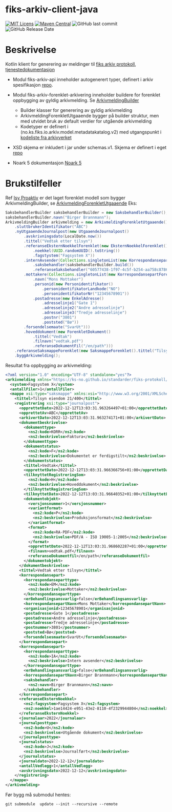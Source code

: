 # fiks-arkiv-client-java
[![MIT Licens](https://img.shields.io/badge/license-MIT-blue.svg)](https://github.com/ks-no/fiks-arkiv-client-java/blob/master/LICENSE)
[![Maven Central](https://img.shields.io/maven-central/v/no.ks.fiks/fiks-arkiv-api.svg)](https://search.maven.org/search?q=g:no.ks.fiks%20a:fiks-arkiv-api)
![GitHub last commit](https://img.shields.io/github/last-commit/ks-no/fiks-arkiv-client-java.svg)
![GitHub Release Date](https://img.shields.io/github/release-date/ks-no/fiks-arkiv-client-java.svg)

# Beskrivelse
Kotlin klient for generering av meldinger til [fiks arkiv protokoll](https://www.ks.no/fagomrader/digitalisering/felleslosninger/verktoykasse-plan--og-byggesak/verktoy/sammenhengende-tjenester---integrasjoner/fiks-arkiv/), 
[tjenestedokumentasjon](https://ks-no.github.io/fiks-plattform/tjenester/fiksio/arkiv/)

* Modul fiks-arkiv-api inneholder autogenerert typer, definert i arkiv spesifikasjon [repo](https://github.com/ks-no/fiks-arkiv-specification).
* Modul fiks-arkiv-forenklet-arkivering inneholder buildere for forenklet oppbygging av gyldig arkivmelding. Se [ArkivmeldingBuilder](https://github.com/ks-no/fiks-arkiv-client-java/blob/main/fiks-arkiv-forenklet-arkivering/src/main/kotlin/no/ks/fiks/io/arkiv/model/arkivmelding/ArkivmeldingBuilder.kt)
  * Builder klasser for generering av gyldig arkivmelding
  * ArkivmeldingForenkletUtgaaende bygger på builder struktur, men med utvidet bruk av default verdier for utgående arkivmelding
  * Kodetyper er definert i (no.ks.fiks.io.arkiv.model.metadatakatalog.v2) med utgangspunkt i [kodeliste fra arkivverket](http://arkivverket.metakat.no/Diagram/Index/EAID_CC654F7F_60CA_4240_A003_B6557201F2BC)
  
* XSD skjema er inkludert i jar under schemas.v1. Skjema er definert i eget [repo](https://github.com/ks-no/fiks-arkiv-specification)
* Noark 5 dokumentasjon [Noark 5](https://www.arkivverket.no/forvaltning-og-utvikling/noark-standarden/noark-5/noark5-standarden)

# Brukstilfeller
Ref [Isy Proaktiv](https://github.com/ks-no/fiks-arkiv/wiki/Brukstilfeller#4-isy-proaktiv) er det laget forenklet modell som bygger ArkivmeldingBuilder, se [ArkivmeldingForenkletUtgaaende](https://github.com/ks-no/fiks-arkiv-client-java/blob/main/fiks-arkiv-forenklet-arkivering/src/main/kotlin/no/ks/fiks/io/arkiv/model/forenklet/ArkivmeldingForenkletUtgaaende.kt)
Eks:
```java
SaksbehandlerBuilder saksbehandlerBuilder = new SaksbehandlerBuilder();
saksbehandlerBuilder.navn("Birger Brannmann");
ArkivmeldingBuilder arkivmelding = new ArkivmeldingForenkletUtgaaende()
    .sluttbrukerIdentifikator("ABC")
    .nyUtgaaendeJournalpost(new UtgaaendeJournalpost()
        .avskrivningsdato(LocalDate.now())
        .tittel("Vedtak etter tilsyn")
        .referanseEksternNoekkelForenklet(new EksternNoekkelForenklet()
            .noekkel(UUID.randomUUID().toString())
            .fagstystem("Fagsystem X"))
        .internAvsender(Collections.singletonList(new KorrespondansepartIntern()
            .saksbehandler(saksbehandlerBuilder.build())
            .referanseSaksbehandler("60577438-1f97-4c5f-b254-aa758c8786c4")))
        .mottakere(Collections.singletonList(new KorrespondansepartForenklet()
            .navn("Mons Mottaker")
            .personid(new Personidentifikator()
                .personidentifikatorLandkode("NO")
                .personidentifikatorNr("12345678901"))
            .postadresse(new EnkelAdresse()
                .adresselinje1("Gate 1")
                .adresselinje2("Andre adresselinje")
                .adresselinje3("Tredje adresselinje")
                .postnr("3801")
                .poststed("Bø"))
        .forsendelsemaate("SvarUt")))
        .hoveddokument(new ForenkletDokument()
            .tittel("Vedtak")
            .filnavn("vedtak.pdf")
            .referanseDokumentFil("/en/path")))
    .referanseSaksmappeForenklet(new SaksmappeForenklet().tittel("Tilsyn eiendom 21/400"))
    .byggArkivmelding();
```
Resultat fra oppbygging av arkivmelding:
```xml
<?xml version="1.0" encoding="UTF-8" standalone="yes"?>
<arkivmelding xmlns="https://ks-no.github.io/standarder/fiks-protokoll/fiks-arkiv/arkivmelding/v1" xmlns:ns2="https://ks-no.github.io/standarder/fiks-protokoll/fiks-arkiv/metadatakatalog/v1">
  <system>Fagsystem X</system>
  <antallFiler>1</antallFiler>
  <mappe xsi:type="saksmappe" xmlns:xsi="http://www.w3.org/2001/XMLSchema-instance">
    <tittel>Tilsyn eiendom 21/400</tittel>
    <registrering xsi:type="journalpost">
      <opprettetDato>2022-12-12T13:03:31.963264497+01:00</opprettetDato>
      <opprettetAv>ABC</opprettetAv>
      <arkivertDato>2022-12-12T13:03:31.963274171+01:00</arkivertDato>
      <dokumentbeskrivelse>
        <dokumenttype>
          <ns2:kode>KORR</ns2:kode>
          <ns2:beskrivelse>Faktura</ns2:beskrivelse>
        </dokumenttype>
        <dokumentstatus>
          <ns2:kode>F</ns2:kode>
          <ns2:beskrivelse>Dokumentet er ferdigstilt</ns2:beskrivelse>
        </dokumentstatus>
        <tittel>Vedtak</tittel>
        <opprettetDato>2022-12-12T13:03:31.966366756+01:00</opprettetDato>
        <tilknyttetRegistreringSom>
          <ns2:kode>H</ns2:kode>
          <ns2:beskrivelse>Hoveddokument</ns2:beskrivelse>
        </tilknyttetRegistreringSom>
        <tilknyttetDato>2022-12-12T13:03:31.96640352+01:00</tilknyttetDato>
        <dokumentobjekt>
          <versjonsnummer>1</versjonsnummer>
          <variantformat>
            <ns2:kode>P</ns2:kode>
            <ns2:beskrivelse>Produksjonsformat</ns2:beskrivelse>
          </variantformat>
          <format>
            <ns2:kode>RA-PDF</ns2:kode>
            <ns2:beskrivelse>PDF/A - ISO 19005-1:2005</ns2:beskrivelse>
          </format>
          <opprettetDato>2022-12-12T13:03:31.968602287+01:00</opprettetDato>
          <filnavn>vedtak.pdf</filnavn>
          <referanseDokumentfil>/en/path</referanseDokumentfil>
        </dokumentobjekt>
      </dokumentbeskrivelse>
      <tittel>Vedtak etter tilsyn</tittel>
      <korrespondansepart>
        <korrespondanseparttype>
          <ns2:kode>EM</ns2:kode>
          <ns2:beskrivelse>Mottaker</ns2:beskrivelse>
        </korrespondanseparttype>
        <erBehandlingsansvarlig>false</erBehandlingsansvarlig>
        <korrespondansepartNavn>Mons Mottaker</korrespondansepartNavn>
        <organisasjonid>12345678901</organisasjonid>
        <postadresse>Gate 1</postadresse>
        <postadresse>Andre adresselinje</postadresse>
        <postadresse>Tredje adresselinje</postadresse>
        <postnummer>3801</postnummer>
        <poststed>Bø</poststed>
        <forsendelsesmaate>SvarUt</forsendelsesmaate>
      </korrespondansepart>
      <korrespondansepart>
        <korrespondanseparttype>
          <ns2:kode>IA</ns2:kode>
          <ns2:beskrivelse>Intern avsender</ns2:beskrivelse>
        </korrespondanseparttype>
        <erBehandlingsansvarlig>false</erBehandlingsansvarlig>
        <korrespondansepartNavn>Birger Brannmann</korrespondansepartNavn>
        <saksbehandler>
          <ns2:navn>Birger Brannmann</ns2:navn>
        </saksbehandler>
      </korrespondansepart>
      <referanseEksternNoekkel>
        <ns2:fagsystem>Fagsystem X</ns2:fagsystem>
        <ns2:noekkel>1ae14424-e951-43e2-8110-4f2329944804</ns2:noekkel>
      </referanseEksternNoekkel>
      <journalaar>2022</journalaar>
      <journalposttype>
        <ns2:kode>U</ns2:kode>
        <ns2:beskrivelse>Utgående dokument</ns2:beskrivelse>
      </journalposttype>
      <journalstatus>
        <ns2:kode>J</ns2:kode>
        <ns2:beskrivelse>Journalført</ns2:beskrivelse>
      </journalstatus>
      <journaldato>2022-12-12</journaldato>
      <antallVedlegg>1</antallVedlegg>
      <avskrivningsdato>2022-12-12</avskrivningsdato>
    </registrering>
  </mappe>
</arkivmelding>

```

Før bygg må submodul hentes:
```shell
git submodule  update --init --recursive --remote
```
